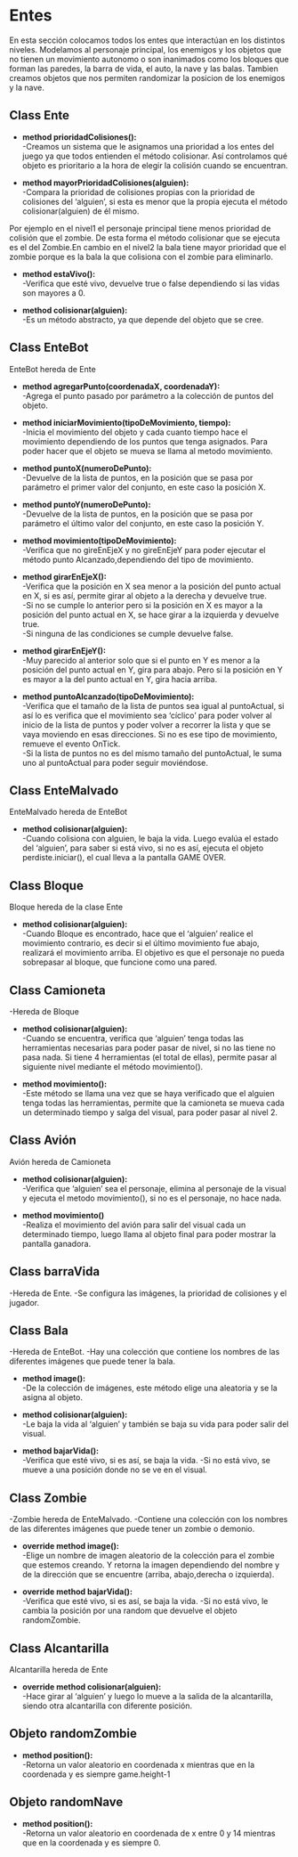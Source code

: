 # Entes

En esta sección colocamos todos los entes que interactúan en los distintos niveles. Modelamos al personaje principal, los enemigos y los objetos que no tienen un movimiento autonomo o son inanimados como los bloques que forman las paredes, la barra de vida, el auto, la nave y las balas.  Tambien creamos objetos que nos permiten randomizar la posicion de los enemigos y la nave.

##  Class Ente 
* **method prioridadColisiones():**       
-Creamos un sistema que le asignamos una prioridad a los entes del juego ya que todos entienden el método colisionar. Así controlamos  qué objeto es prioritario a la hora de elegir la colisión cuando se encuentran. 

* **method mayorPrioridadColisiones(alguien):**     
-Compara la prioridad de colisiones propias con  la prioridad de colisiones del ‘alguien’, si esta es menor que la propia ejecuta el método colisionar(alguien) de él mismo.

Por ejemplo en el nivel1 el personaje principal tiene menos prioridad de colisión que el zombie. De esta forma el método colisionar que se ejecuta es el del Zombie.En cambio en el nivel2 la bala tiene mayor prioridad que el zombie porque es la bala la que colisiona con el zombie para eliminarlo.

* **method estaVivo():**     
-Verifica que esté vivo, devuelve true o false dependiendo si las vidas son mayores a 0.

* **method colisionar(alguien):**    
-Es un método abstracto, ya que depende del objeto que se cree.

## Class EnteBot
EnteBot hereda de Ente

* **method agregarPunto(coordenadaX, coordenadaY):**       
-Agrega el punto pasado por parámetro  a la colección de puntos del objeto.

* **method iniciarMovimiento(tipoDeMovimiento, tiempo):**       
-Inicia el movimiento del objeto y cada cuanto tiempo hace el movimiento dependiendo de los puntos que tenga asignados. Para poder hacer que el objeto se mueva se llama al metodo movimiento.

* **method puntoX(numeroDePunto):**    
-Devuelve de la lista de puntos, en la posición que se pasa por parámetro el primer valor del conjunto, en este caso la posición X.

* **method puntoY(numeroDePunto):**     
-Devuelve de la lista de puntos, en la posición que se pasa por parámetro el último valor del conjunto, en este caso la posición Y.

* **method movimiento(tipoDeMovimiento):**      
-Verifica que no gireEnEjeX y no gireEnEjeY para poder ejecutar el método punto Alcanzado,dependiendo del tipo de movimiento.

* **method girarEnEjeX():**        
-Verifica que la posición en X sea menor a la posición del punto actual en X, si es así, permite girar al objeto a la derecha y devuelve true.   
-Si no se cumple lo anterior pero si la posición en X es mayor a la posición del punto actual en X,  se hace girar a la izquierda y devuelve true.    
-Si ninguna de las condiciones se cumple devuelve false.

* **method girarEnEjeY():**       
-Muy parecido al anterior solo que si el punto en Y es menor a la posición del punto actual en Y, gira para abajo. Pero si la posición en Y es mayor a la del punto actual en Y, gira hacia arriba.

* **method puntoAlcanzado(tipoDeMovimiento):**       
-Verifica que el tamaño de la lista de puntos sea igual al puntoActual, si así lo es verifica que el movimiento sea ‘cíclico’ para poder volver al inicio de la lista de puntos y poder volver a recorrer la lista y que se vaya moviendo en esas direcciones. Si no es ese tipo de movimiento, remueve el evento OnTick.      
-Si la lista de puntos no es del mismo tamaño del puntoActual, le suma uno al puntoActual para poder seguir moviéndose.

## Class EnteMalvado
EnteMalvado hereda de EnteBot

* **method colisionar(alguien):**       
-Cuando colisiona con alguien, le baja la vida. Luego evalúa el estado del ‘alguien’, para saber si está vivo, si no es así, ejecuta el objeto perdiste.iniciar(), el cual lleva a la pantalla GAME OVER.

## Class Bloque
Bloque hereda de la clase Ente

* **method colisionar(alguien):**       
-Cuando Bloque es encontrado, hace que el ‘alguien’ realice el movimiento contrario, es decir si el último movimiento fue abajo, realizará el movimiento arriba. El objetivo es que el personaje no pueda sobrepasar al bloque, que funcione como una pared.

## Class Camioneta
-Hereda de Bloque

* **method colisionar(alguien):**                  
-Cuando se encuentra, verifica que ‘alguien’ tenga todas las herramientas necesarias para poder pasar de nivel, si no las tiene no pasa nada. Si tiene 4 herramientas (el total de ellas), permite pasar al siguiente nivel mediante el método movimiento().

* **method movimiento():**          
-Este método se llama una vez que se haya verificado que el alguien tenga todas las herramientas, permite que la camioneta se mueva cada un determinado tiempo y salga del visual, para poder pasar al nivel 2.

## Class Avión
Avión hereda de Camioneta

* **method colisionar(alguien):**       
-Verifica que ‘alguien’ sea el personaje, elimina al personaje de la visual y ejecuta el metodo movimiento(), si no es el personaje, no hace nada.

* **method movimiento()**        
-Realiza el movimiento del avión para salir del visual cada un determinado tiempo, luego llama al objeto final para poder mostrar la pantalla ganadora.

## Class barraVida
-Hereda de Ente.
-Se configura las imágenes, la prioridad de colisiones y el jugador.

## Class Bala
-Hereda de EnteBot.
-Hay una colección que contiene los nombres de las diferentes imágenes que puede tener la bala.

* **method image():**       
-De la colección de imágenes, este método elige una aleatoria y se la asigna al objeto.

* **method colisionar(alguien):**      
-Le baja la vida al ‘alguien’ y también se baja su vida para poder salir del visual.

* **method bajarVida():**     
-Verifica que esté vivo, si es así, se baja la vida.
-Si no está vivo, se mueve a una posición donde no se ve en el visual.

## Class Zombie       
-Zombie hereda de EnteMalvado.
-Contiene una colección con los nombres de las diferentes imágenes que puede tener un zombie o demonio.

* **override method image():**     
-Elige un nombre de imagen aleatorio de la colección para el zombie que estemos creando. Y retorna la imagen dependiendo del nombre y de la dirección que se encuentre (arriba, abajo,derecha o izquierda).

* **override method bajarVida():**    
-Verifica que esté vivo, si es así, se baja la vida.
-Si no está vivo, le cambia la posición por una random que devuelve el objeto randomZombie.

## Class Alcantarilla
Alcantarilla hereda de Ente

* **override method colisionar(alguien):**      
-Hace girar al ‘alguien’ y luego lo mueve a la salida de la alcantarilla, siendo otra alcantarilla con diferente posición.


## Objeto randomZombie
* **method position():**    
 -Retorna un valor aleatorio en  coordenada  x mientras que en la coordenada y es siempre game.height-1

## Objeto randomNave
* **method position():**  
 -Retorna un valor aleatorio en  coordenada de x entre 0 y 14 mientras que en la coordenada y es siempre 0.

